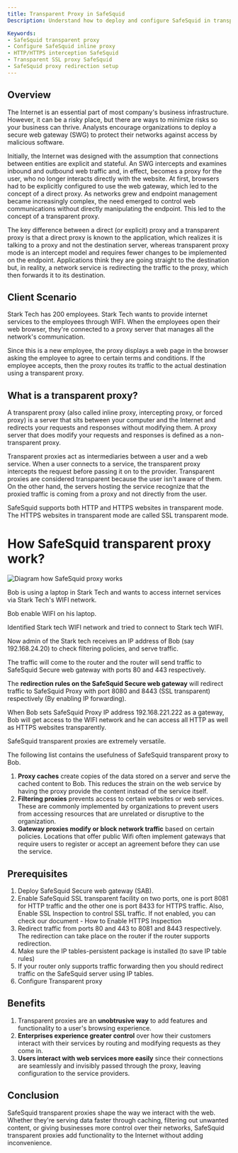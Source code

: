 ```yaml
---
title: Transparent Proxy in SafeSquid  
Description: Understand how to deploy and configure SafeSquid in transparent proxy mode to intercept HTTP/HTTPS traffic without client-side configuration, enabling seamless policy enforcement, filtering, and SSL inspection.

Keywords:
- SafeSquid transparent proxy  
- Configure SafeSquid inline proxy  
- HTTP/HTTPS interception SafeSquid  
- Transparent SSL proxy SafeSquid  
- SafeSquid proxy redirection setup  
---
```


## Overview
The Internet is an essential part of most company's business infrastructure. However, it can be a risky place, but there are ways to minimize risks so your business can thrive. Analysts encourage organizations to deploy a secure web gateway (SWG) to protect their networks against access by malicious software.

Initially, the Internet was designed with the assumption that connections between entities are explicit and stateful. An SWG intercepts and examines inbound and outbound web traffic and, in effect, becomes a proxy for the user, who no longer interacts directly with the website. At first, browsers had to be explicitly configured to use the web gateway, which led to the concept of a direct proxy. As networks grew and endpoint management became increasingly complex, the need emerged to control web communications without directly manipulating the endpoint. This led to the concept of a transparent proxy.

The key difference between a direct (or explicit) proxy and a transparent proxy is that a direct proxy is known to the application, which realizes it is talking to a proxy and not the destination server, whereas transparent proxy mode is an intercept model and requires fewer changes to be implemented on the endpoint. Applications think they are going straight to the destination but, in reality, a network service is redirecting the traffic to the proxy, which then forwards it to its destination.

## Client Scenario
Stark Tech has 200 employees. Stark Tech wants to provide internet services to the employees through WIFI. When the employees open their web browser, they're connected to a proxy server that manages all the network's communication.

Since this is a new employee, the proxy displays a web page in the browser asking the employee to agree to certain terms and conditions. If the employee accepts, then the proxy routes its traffic to the actual destination using a transparent proxy.

## What is a transparent proxy?
A transparent proxy (also called inline proxy, intercepting proxy, or forced proxy) is a server that sits between your computer and the Internet and redirects your requests and responses without modifying them. A proxy server that does modify your requests and responses is defined as a non-transparent proxy.

Transparent proxies act as intermediaries between a user and a web service. When a user connects to a service, the transparent proxy intercepts the request before passing it on to the provider. Transparent proxies are considered transparent because the user isn't aware of them. On the other hand, the servers hosting the service recognize that the proxied traffic is coming from a proxy and not directly from the user.

SafeSquid supports both HTTP and HTTPS websites in transparent mode. The HTTPS websites in transparent mode are called SSL transparent mode.

# How SafeSquid transparent proxy work?
![Diagram how SafeSquid proxy works](/img/Troubleshooting/Transparent_proxy/image1.webp)

Bob is using a laptop in Stark Tech and wants to access internet services via Stark Tech's WIFI network.

Bob enable WIFI on his laptop.

Identified Stark tech WIFI network and tried to connect to Stark tech WIFI.

Now admin of the Stark tech receives an IP address of Bob (say 192.168.24.20) to check filtering policies, and serve traffic.

The traffic will come to the router and the router will send traffic to SafeSquid Secure web gateway with ports 80 and 443 respectively.

The **redirection rules on the SafeSquid Secure web gateway** will redirect traffic to SafeSquid Proxy with port 8080 and 8443 (SSL transparent) respectively (By enabling IP forwarding).

When Bob sets SafeSquid Proxy IP address 192.168.221.222 as a gateway, Bob will get access to the WIFI network and he can access all HTTP as well as HTTPS websites transparently.

SafeSquid transparent proxies are extremely versatile.

The following list contains the usefulness of SafeSquid transparent proxy to Bob.

1. **Proxy caches** create copies of the data stored on a server and serve the cached content to Bob. This reduces the strain on the web service by having the proxy provide the content instead of the service itself.
1. **Filtering proxies** prevents access to certain websites or web services. These are commonly implemented by organizations to prevent users from accessing resources that are unrelated or disruptive to the organization.
1. **Gateway proxies modify or block network traffic** based on certain policies. Locations that offer public Wifi often implement gateways that require users to register or accept an agreement before they can use the service.

## Prerequisites
1. Deploy SafeSquid Secure web gateway (SAB).
1. Enable SafeSquid SSL transparent facility on two ports, one is port 8081 for HTTP traffic and the other one is port 8433 for HTTPS traffic. Also, Enable SSL Inspection to control SSL traffic. If not enabled, you can check our document - How to Enable HTTPS Inspection
1. Redirect traffic from ports 80 and 443 to 8081 and 8443 respectively. The redirection can take place on the router if the router supports redirection.
1. Make sure the IP tables-persistent package is installed (to save IP table rules)
1. If your router only supports traffic forwarding then you should redirect traffic on the SafeSquid server using IP tables.
1. Configure Transparent proxy

## Benefits

1. Transparent proxies are an **unobtrusive way** to add features and functionality to a user's browsing experience.
1. **Enterprises experience greater control** over how their customers interact with their services by routing and modifying requests as they come in.
1. **Users interact with web services more easily** since their connections are seamlessly and invisibly passed through the proxy, leaving configuration to the service providers.

## Conclusion
SafeSquid transparent proxies shape the way we interact with the web. Whether they're serving data faster through caching, filtering out unwanted content, or giving businesses more control over their networks, SafeSquid transparent proxies add functionality to the Internet without adding inconvenience.